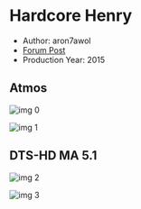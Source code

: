 # Hardcore Henry

* Author: aron7awol
* [Forum Post](https://www.avsforum.com/threads/bass-eq-for-filtered-movies.2995212/post-57287842)
* Production Year: 2015

## Atmos

![img 0](https://i.imgur.com/NYvYBLG.jpg)

![img 1](https://i.imgur.com/f75Op52.png)

## DTS-HD MA 5.1

![img 2](https://i.imgur.com/bVdwPVs.jpg)

![img 3](https://i.imgur.com/TCEOgZi.jpg)

